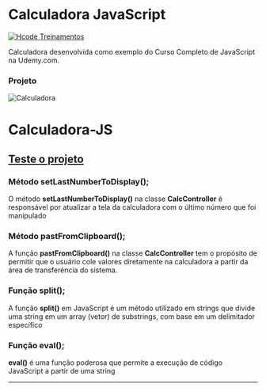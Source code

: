 # Calculadora JavaScript

[![Hcode Treinamentos](https://www.hcode.com.br/res/img/hcode-200x100.png)](https://www.hcode.com.br)

Calculadora desenvolvida como exemplo do Curso Completo de JavaScript na Udemy.com.

### Projeto
![Calculadora](https://firebasestorage.googleapis.com/v0/b/hcode-com-br.appspot.com/o/calculadora-hcode.jpg?alt=media&token=5406aa3f-b965-401c-9b4e-654609c78b33)


# Calculadora-JS

## [Teste o projeto](https://webersoncosta.github.io/Calculadora-JS/)

### Método setLastNumberToDisplay();


O método **setLastNumberToDisplay()** na classe **CalcController** é responsável por atualizar a tela da calculadora com o último número que foi manipulado


### Método pastFromClipboard();


A função **pastFromClipboard()** na classe **CalcController** tem o propósito de permitir que o usuário cole valores diretamente na calculadora a partir da área de transferência do sistema.


### Função split();


A função **split()** em JavaScript é um método utilizado em strings que divide uma string em um array (vetor) de substrings, com base em um delimitador específico


### Função eval();

**eval()** é uma função poderosa que permite a execução de código JavaScript 
a partir de uma string


---
